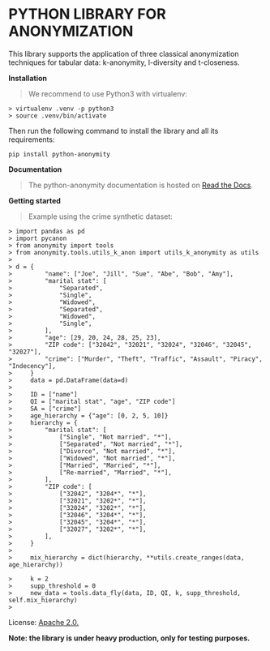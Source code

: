 # PYTHON LIBRARY FOR ANONYMIZATION

This library supports the application of three classical anonymization techniques for tabular data: k-anonymity, l-diversity and t-closeness. 


**Installation**

> We recommend to use Python3 with  virtualenv:
> 
```
> virtualenv .venv -p python3
> source .venv/bin/activate
```


Then run the following command to install the library and all its
requirements:

`pip install python-anonymity`


**Documentation**

> The python-anonymity documentation is hosted on [Read the Docs](https://python-anonymity.readthedocs.io/en/latest/).


**Getting started**
> Example using the crime synthetic dataset:
> 
```
> import pandas as pd
> import pycanon
> from anonymity import tools
> from anonymity.tools.utils_k_anon import utils_k_anonymity as utils
> 
> d = {
>         "name": ["Joe", "Jill", "Sue", "Abe", "Bob", "Amy"],
>         "marital stat": [
>             "Separated",
>             "Single",
>             "Widowed",
>             "Separated",
>             "Widowed",
>             "Single",
>         ],
>         "age": [29, 20, 24, 28, 25, 23],
>         "ZIP code": ["32042", "32021", "32024", "32046", "32045", "32027"],
>         "crime": ["Murder", "Theft", "Traffic", "Assault", "Piracy", "Indecency"],
>     }
>     data = pd.DataFrame(data=d)
> 
>     ID = ["name"]
>     QI = ["marital stat", "age", "ZIP code"]
>     SA = ["crime"]
>     age_hierarchy = {"age": [0, 2, 5, 10]}
>     hierarchy = {
>         "marital stat": [
>             ["Single", "Not married", "*"],
>             ["Separated", "Not married", "*"],
>             ["Divorce", "Not married", "*"],
>             ["Widowed", "Not married", "*"],
>             ["Married", "Married", "*"],
>             ["Re-married", "Married", "*"],
>         ],
>         "ZIP code": [
>             ["32042", "3204*", "*"],
>             ["32021", "3202*", "*"],
>             ["32024", "3202*", "*"],
>             ["32046", "3204*", "*"],
>             ["32045", "3204*", "*"],
>             ["32027", "3202*", "*"],
>         ],
>     }
> 
>     mix_hierarchy = dict(hierarchy, **utils.create_ranges(data, age_hierarchy))

>     k = 2
>     supp_threshold = 0
>     new_data = tools.data_fly(data, ID, QI, k, supp_threshold, self.mix_hierarchy)
> 
```


License: [Apache 2.0.](https://gitlab.ifca.es/privacy-security/python_library_anonymization/-/blob/main/LICENSE?ref_type=heads)

**Note: the library is under heavy production, only for testing purposes.**


